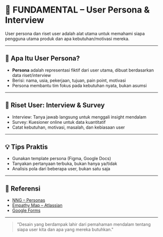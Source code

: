 # 🧭 FUNDAMENTAL – User Persona & Interview

User persona dan riset user adalah alat utama untuk memahami siapa pengguna utama produk dan apa kebutuhan/motivasi mereka.

---

## 👤 Apa Itu User Persona?

- **Persona** adalah representasi fiktif dari user utama, dibuat berdasarkan data riset/interview
- Berisi: nama, usia, pekerjaan, tujuan, pain point, motivasi
- Persona membantu tim fokus pada kebutuhan nyata, bukan asumsi

---

## 📝 Riset User: Interview & Survey

- Interview: Tanya jawab langsung untuk menggali insight mendalam
- Survey: Kuesioner online untuk data kuantitatif
- Catat kebutuhan, motivasi, masalah, dan kebiasaan user

---

## 💡 Tips Praktis
- Gunakan template persona (Figma, Google Docs)
- Tanyakan pertanyaan terbuka, bukan hanya ya/tidak
- Analisis pola dari beberapa user, bukan satu saja

---

## 🔗 Referensi
- [NNG – Personas](https://www.nngroup.com/articles/persona/)
- [Empathy Map – Atlassian](https://www.atlassian.com/team-playbook/plays/empathy-map)
- [Google Forms](https://forms.google.com/)

---

> "Desain yang berdampak lahir dari pemahaman mendalam tentang siapa user kita dan apa yang mereka butuhkan." 